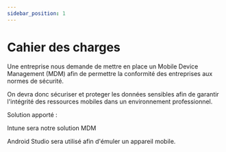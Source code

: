 ```yaml
---
sidebar_position: 1
---
```


# Cahier des charges

Une entreprise nous demande de mettre en place un Mobile Device Management (MDM) afin de permettre la conformité des entreprises aux normes de sécurité.

On devra donc sécuriser et proteger les données sensibles afin de garantir l'intégrité des ressources mobiles dans un environnement professionnel.

Solution apporté : 

Intune sera notre solution MDM

Android Studio sera utilisé afin d'émuler un appareil mobile.

